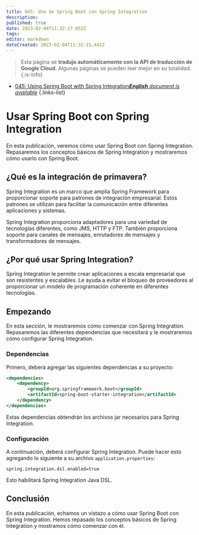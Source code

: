 ```yaml
---
title: 045: Uso de Spring Boot con Spring Integration
description: 
published: true
date: 2023-02-04T11:32:17.052Z
tags: 
editor: markdown
dateCreated: 2023-02-04T11:32:15.442Z
---
```


> Esta página se **tradujo automáticamente con la API de traducción de Google Cloud**.
Algunas páginas se pueden leer mejor en su totalidad.{.is-info}



- [045: Using Spring Boot with Spring Integration***English** document is available*](/en/Knowledge-base/Spring-Boot/Learning/045-using-spring-boot-with-spring-integration)
{.links-list}


# Usar Spring Boot con Spring Integration

En esta publicación, veremos cómo usar Spring Boot con Spring Integration. Repasaremos los conceptos básicos de Spring Integration y mostraremos cómo usarlo con Spring Boot.

## ¿Qué es la integración de primavera?

Spring Integration es un marco que amplía Spring Framework para proporcionar soporte para patrones de integración empresarial. Estos patrones se utilizan para facilitar la comunicación entre diferentes aplicaciones y sistemas.

Spring Integration proporciona adaptadores para una variedad de tecnologías diferentes, como JMS, HTTP y FTP. También proporciona soporte para canales de mensajes, enrutadores de mensajes y transformadores de mensajes.

## ¿Por qué usar Spring Integration?

Spring Integration le permite crear aplicaciones a escala empresarial que son resistentes y escalables. Le ayuda a evitar el bloqueo de proveedores al proporcionar un modelo de programación coherente en diferentes tecnologías.

## Empezando

En esta sección, le mostraremos cómo comenzar con Spring Integration. Repasaremos las diferentes dependencias que necesitará y le mostraremos cómo configurar Spring Integration.

### Dependencias

Primero, deberá agregar las siguientes dependencias a su proyecto:

```xml
<dependencies>
    <dependency>
        <groupId>org.springframework.boot</groupId>
        <artifactId>spring-boot-starter-integration</artifactId>
    </dependency>
</dependencies>
```

Estas dependencias obtendrán los archivos jar necesarios para Spring Integration.

### Configuración

A continuación, deberá configurar Spring Integration. Puede hacer esto agregando lo siguiente a su archivo `application.properties`:

```properties
spring.integration.dsl.enabled=true
```

Esto habilitará Spring Integration Java DSL.

## Conclusión

En esta publicación, echamos un vistazo a cómo usar Spring Boot con Spring Integration. Hemos repasado los conceptos básicos de Spring Integration y mostramos cómo comenzar con él.